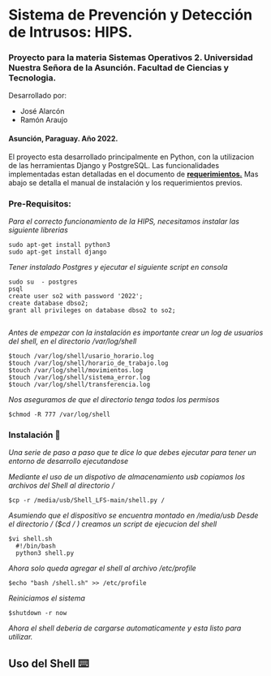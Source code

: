 

# Sistema de Prevención y Detección de Intrusos: HIPS.

### Proyecto para la materia Sistemas Operativos 2. Universidad Nuestra Señora de la Asunción. Facultad de Ciencias y Tecnologia.
Desarrollado por:
- José Alarcón
- Ramón Araujo
#### Asunción, Paraguay. Año 2022.

El proyecto esta desarrollado principalmente en Python, con la utilizacion de las herramientas Django y PostgreSQL. Las funcionalidades implementadas estan
detalladas en el documento de **[requerimientos.](https://drive.google.com/file/d/141qbkyMJk1pZSEaTXLePYMuaU909uMvg/view?usp=sharing)** Mas abajo se detalla el
manual de instalación y los requerimientos previos.

### Pre-Requisitos:

_Para el correcto funcionamiento de la HIPS, necesitamos instalar las siguiente librerias_
```
sudo apt-get install python3
sudo apt-get install django
```
_Tener instalado Postgres y ejecutar el siguiente script en consola_
```
sudo su  - postgres
psql
create user so2 with password '2022';
create database dbso2;
grant all privileges on database dbso2 to so2;


```
_Antes de empezar con la instalación es importante crear un log de usuarios del shell, en el directorio /var/log/shell_

```
$touch /var/log/shell/usario_horario.log
$touch /var/log/shell/horario_de_trabajo.log
$touch /var/log/shell/movimientos.log
$touch /var/log/shell/sistema_error.log
$touch /var/log/shell/transferencia.log
```
_Nos aseguramos de que el directorio tenga todos los permisos_
```
$chmod -R 777 /var/log/shell
```

### Instalación 🔧

_Una serie de  paso a paso que te dice lo que debes ejecutar para tener un entorno de desarrollo ejecutandose_


_Mediante el uso de un dispotivo de almacenamiento usb copiamos los archivos del Shell al directorio /_

```
$cp -r /media/usb/Shell_LFS-main/shell.py /
```

_Asumiendo que el dispositivo se encuentra montado en /media/usb
Desde el directorio / ($cd / ) creamos un script de ejecucion del shell_

```
$vi shell.sh
  #!/bin/bash
  python3 shell.py
```

_Ahora solo queda agregar el shell al archivo /etc/profile_
```
$echo "bash /shell.sh" >> /etc/profile
```
_Reiniciamos el sistema_
```
$shutdown -r now
```
_Ahora el shell deberia de cargarse automaticamente y esta listo para utilizar._

## Uso del Shell ⌨️
